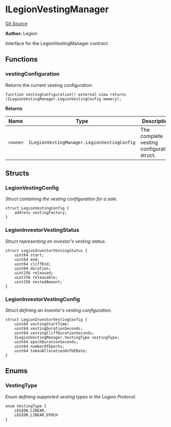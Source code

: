 # ILegionVestingManager
[Git Source](https://github.com/Legion-Team/legion-protocol-contracts/blob/1b4860840757d3318edea1bebfb7423e200bff55/src/interfaces/vesting/ILegionVestingManager.sol)

**Author:**
Legion

Interface for the LegionVestingManager contract.


## Functions
### vestingConfiguration

Returns the current vesting configuration.


```solidity
function vestingConfiguration() external view returns (ILegionVestingManager.LegionVestingConfig memory);
```
**Returns**

|Name|Type|Description|
|----|----|-----------|
|`<none>`|`ILegionVestingManager.LegionVestingConfig`|The complete vesting configuration struct.|


## Structs
### LegionVestingConfig
*Struct containing the vesting configuration for a sale.*


```solidity
struct LegionVestingConfig {
    address vestingFactory;
}
```

### LegionInvestorVestingStatus
*Struct representing an investor's vesting status.*


```solidity
struct LegionInvestorVestingStatus {
    uint64 start;
    uint64 end;
    uint64 cliffEnd;
    uint64 duration;
    uint256 released;
    uint256 releasable;
    uint256 vestedAmount;
}
```

### LegionInvestorVestingConfig
*Struct defining an investor's vesting configuration.*


```solidity
struct LegionInvestorVestingConfig {
    uint64 vestingStartTime;
    uint64 vestingDurationSeconds;
    uint64 vestingCliffDurationSeconds;
    ILegionVestingManager.VestingType vestingType;
    uint64 epochDurationSeconds;
    uint64 numberOfEpochs;
    uint64 tokenAllocationOnTGERate;
}
```

## Enums
### VestingType
*Enum defining supported vesting types in the Legion Protocol.*


```solidity
enum VestingType {
    LEGION_LINEAR,
    LEGION_LINEAR_EPOCH
}
```

